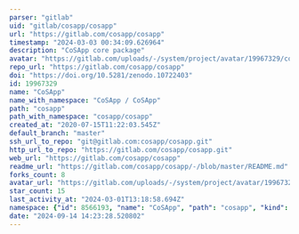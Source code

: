```yaml
---
parser: "gitlab"
uid: "gitlab/cosapp/cosapp"
url: "https://gitlab.com/cosapp/cosapp"
timestamp: "2024-03-03 00:34:09.626964"
description: "CoSApp core package"
avatar: "https://gitlab.com/uploads/-/system/project/avatar/19967329/cosapp_web.png"
repo_url: "https://gitlab.com/cosapp/cosapp"
doi: "https://doi.org/10.5281/zenodo.10722403"
id: 19967329
name: "CoSApp"
name_with_namespace: "CoSApp / CoSApp"
path: "cosapp"
path_with_namespace: "cosapp/cosapp"
created_at: "2020-07-15T11:22:03.545Z"
default_branch: "master"
ssh_url_to_repo: "git@gitlab.com:cosapp/cosapp.git"
http_url_to_repo: "https://gitlab.com/cosapp/cosapp.git"
web_url: "https://gitlab.com/cosapp/cosapp"
readme_url: "https://gitlab.com/cosapp/cosapp/-/blob/master/README.md"
forks_count: 8
avatar_url: "https://gitlab.com/uploads/-/system/project/avatar/19967329/cosapp_web.png"
star_count: 15
last_activity_at: "2024-03-01T13:18:58.694Z"
namespace: {"id": 8566193, "name": "CoSApp", "path": "cosapp", "kind": "group", "full_path": "cosapp", "parent_id": null, "avatar_url": "/uploads/-/system/group/avatar/8566193/cosapp_web.png", "web_url": "https://gitlab.com/groups/cosapp"}
date: "2024-09-14 14:23:28.520802"
---
```

